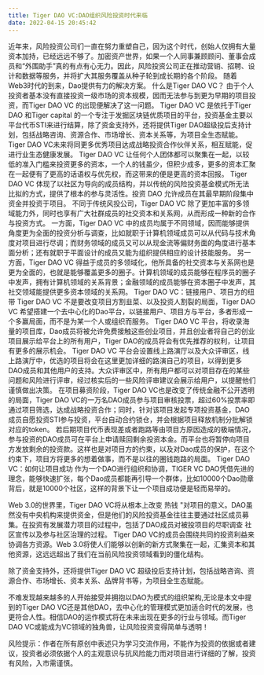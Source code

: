```yaml
---
title: Tiger DAO VC:DAO组织风险投资时代来临
date: 2022-04-15 20:45:42
---
```

近年来，风险投资公司们一直在努力重塑自己，因为这个时代，创始人仅拥有大量资本加持，已经远远不够了。加密资产世界，如果一个人同事兼顾顾问、董事会成员和“外围助手”真的有点有心无力。因此，风险投资公司正在推动营销、招聘、设计和数据等服务，并将扩大其服务覆盖从种子轮到成长期的各个阶段。
随着Web3时代的到来，Dao提供有力的解决方案。
什么是Tiger DAO VC？
由于个人投资者基本没有直接投资一级市场的资本规模，因而无法参与到更为早期的项目投资，而Tiger DAO VC 的出现便解决了这一问题。
Tiger DAO VC 是依托于Tiger DAO 和Tiger capital 的一个专注于发掘区块链优质项目的平台，投资基金主要以平台代币STI来进行结算，除了资金支持外，还将提供Tiger DAO超级投后支持计划，包括战略咨询、资源合作、市场增长、资本关系等，为项目全生态赋能。Tiger DAO VC未来将同更多优秀项目达成战略投资合作伙伴关系，相互赋能，促进行业生态健康发展。
Tiger DAO VC 让任何个人团体都可以聚集在一起，以较低的准入门槛来投资更多的资本，一个人的钱虽少，但积少成多，更多的资本汇聚在一起便有了更高的话语权与优先权，而这带来的便是更高的资本回报。
Tiger DAO VC 体现了以社区为导向的成员结构，并以传统的风险投资基金模式所无法比拟的方式，提供了根本的参与灵活性。投资 DAO 允许成员在其最早期阶段集中资金并投资于项目。
不同于传统风投公司，Tiger DAO VC 除了更加丰富的多领域能力外，同时也享有广大社群成员的社交资本和关系网，从而形成一种新的合作与投资方式。
一方面，Tiger DAO VC 中的成员均属于不同领域，因而能够提供角度更为全面的投资分析与调查，比如就职于计算机领域成员可以从代码与技术角度对项目进行尽调；而财务领域的成员又可以从现金流等偏财务面的角度进行基本面分析；还有就职于平面设计的成员又能为组织提供相应的设计技能服务。
另一方面，Tiger DAO VC 得益于成员的多领域化，他所具备的社交资本与关系网也是更为全面的，也就是能够覆盖更多的圈子。计算机领域的成员能够在程序员的圈子中发声，拥有计算机领域的关系背景；金融领域的成员能够在资本圈子中发声，其社交领域能提供更多资本领域的关系网。
Tiger DAO VC：链接用户、项目方的纽带
Tiger DAO VC 不是要改变项目方割韭菜、以及投资人割裂的局面，Tiger DAO VC 希望搭建一个去中心化的Dao平台，以链接用户、项目方与平台，多者形成一个多赢局面，而不是为某一个人或组织而服务。
Tiger DAO VC 平台，将收录海量的项目库，Dao成员将被允许免费接触这些创业项目，并且创业者将自己的创业项目展示给平台上的所有用户，Tiger DAO的成员将会有优先推荐的权利，让项目有更多的展示机会。
Tiger DAO VC 平台会设置线上路演厅以及大众评审区，线上路演厅中，优选的项目将会在这里更加详细的路演自己的项目，以得到更多DAO成员和其他用户的支持。大众评审区中，所有用户都可以对项目存在的某些问题和风险进行评审，经过核实后的一些风险评审建议会展示给用户，以提醒他们谨慎做出决策。
在项目募资阶段，Tiger DAO VC也是改变了传统金融不公开透明的局面，Tiger DAO VC的一万名DAO成员参与项目审核投票，超过60%投票率即通过项目筛选，达成战略投资合作；同时，针对该项目发起专项投资基金，DAO成员自愿投资STI参与投资，平台自动合约锁仓，并会根据项目释放机制分批解锁对应的token。 
若后期项目代币表现差或者跑路等由项目方原因造成的极端情况，参与投资的DAO成员可在平台上申请赎回剩余投资本金。而平台也将暂停向项目方发放剩余的投资款。这样也是对项目方的约束，以及对Dao成员的保护，在这个约束下，项目方将更多的想着做事，而不是以往的圈钱跑路的局面。
Tiger DAO VC：如何让项目成功
作为一个DAO进行组织和协调，TIGER VC DAO凭借先进的理念，能够快速扩张，每个Dao成员都能再引导一个群体，比如10000个Dao勋章背后，就是10000个社区，这样的背景下让一个项目成功便是轻而易举的。

Web 3.0的世界里，Tiger DAO VC将从根本上改变 热钱 "对项目的意义。DAO虽然没有中央机构来提供资金，但是他们的风险投资基金往往主要通过社区成员募集。在投资有发展潜力项目的过程中，包括了DAO成员对被投项目的尽职调查 社区宣传以及参与社区治理的过程。
Tiger DAO VC的成员会围绕共同的投资利益来协调各方资源。Web 3.0将使人们能够以创新的新方式聚集在一起，汇集资本和其他资源，这远远超出了我们在当前风险投资领域看到的僵化结构。

除了资金支持外，还将提供Tiger DAO VC 超级投后支持计划，包括战略咨询、资源合作、市场增长、资本关系、品牌背书等，为项目全生态赋能。

不难发现越来越多的人开始接受并拥抱以DAO为模式的组织架构,无论是本文中提到的Tiger DAO VC还是其他DAO，去中心化的管理模式更加适合时代的发展，也更符合人性。相信DAO的运作模式将在未来出现在更多的行业与领域。而Tiger DAO VC或能成为VC领域的独角兽，让风险投资变得简单与透明！

风险提示：作者在所有原创中表述只为学习交流作用，不能作为投资的依据或者建议，投资者必须依据个人的主观意识与抗风险能力而对项目进行详细的了解，投资有风险，入市需谨慎。